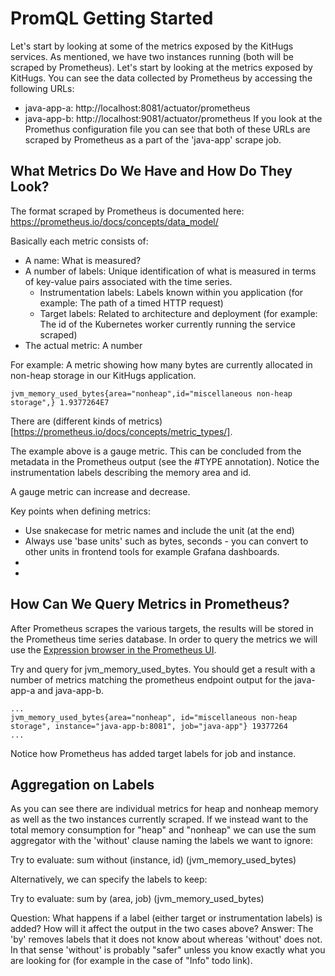 # PromQL Getting Started
Let's start by looking at some of the metrics exposed by the KitHugs services. As mentioned, we have two instances running (both will be scraped by Prometheus). Let's start by looking at the metrics exposed by KitHugs.
You can see the data collected by Prometheus by accessing the following URLs:
* java-app-a: http://localhost:8081/actuator/prometheus
* java-app-b: http://localhost:9081/actuator/prometheus
If you look at the Promethus configuration file you can see that both of these URLs are scraped by Prometheus as a part of the 'java-app' scrape job.

## What Metrics Do We Have and How Do They Look?
The format scraped by Prometheus is documented here: https://prometheus.io/docs/concepts/data_model/

Basically each metric consists of:
* A name: What is measured?
* A number of labels: Unique identification of what is measured in terms of key-value pairs associated with the time series.
  * Instrumentation labels: Labels known within you application (for example: The path of a timed HTTP request)
  * Target labels: Related to architecture and deployment (for example: The id of the Kubernetes worker currently running the service scraped) 
* The actual metric: A number

For example: A metric showing how many bytes are currently allocated in non-heap storage in our KitHugs application.
```
jvm_memory_used_bytes{area="nonheap",id="miscellaneous non-heap storage",} 1.9377264E7
```

There are (different kinds of metrics)[https://prometheus.io/docs/concepts/metric_types/].

The example above is a gauge metric. This can be concluded from the metadata in the Prometheus output (see the #TYPE annotation). Notice the instrumentation labels describing the memory area and id.

A gauge metric can increase and decrease.

Key points when defining metrics:
* Use snakecase for metric names and include the unit (at the end)
* Always use 'base units' such as bytes, seconds - you can convert to other units in frontend tools for example Grafana dashboards.
*
*

## How Can We Query Metrics in Prometheus?
After Prometheus scrapes the various targets, the results will be stored in the Prometheus time series database. In order to query the metrics we will use the [Expression browser in the Prometheus UI](http://localhost:9090).

Try and query for jvm_memory_used_bytes.
You should get a result with a number of metrics matching the prometheus endpoint output for the java-app-a and java-app-b. 

```
...
jvm_memory_used_bytes{area="nonheap", id="miscellaneous non-heap storage", instance="java-app-b:8081", job="java-app"} 19377264
...
```

Notice how Prometheus has added target labels for job and instance.

## Aggregation on Labels
As you can see there are individual metrics for heap and nonheap memory as well as the two instances currently scraped. If we instead want to the total memory consumption for "heap" and "nonheap" we can use the sum aggregator with the 'without' clause naming the labels we want to ignore:

Try to evaluate: sum without (instance, id) (jvm_memory_used_bytes)

Alternatively, we can specify the labels to keep:

Try to evaluate: sum by (area, job) (jvm_memory_used_bytes)

Question: What happens if a label (either target or instrumentation labels) is added? How will it affect the output in the two cases above?
Answer: The 'by' removes labels that it does not know about whereas 'without' does not. In that sense 'without' is probably "safer" unless you know exactly what you are looking for (for example in the case of "Info" todo link).
